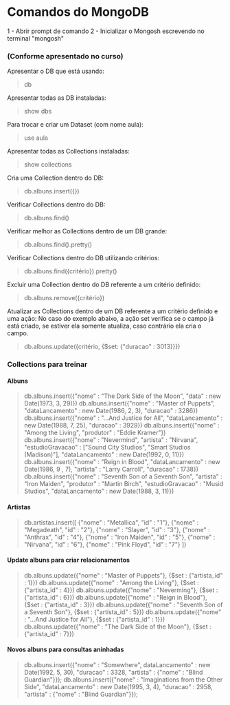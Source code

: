 # Comandos do MongoDB 

1 - Abrir prompt de comando
2 - Inicializar o Mongosh escrevendo no terminal "mongosh"

### (Conforme apresentado no curso)

Apresentar o DB que está usando:
> db
  
Apresentar todas as DB instaladas:
> show dbs

Para trocar e criar um Dataset (com nome aula):
> use aula

Apresentar todas as Collections instaladas:
> show collections

Cria uma Collection dentro do DB:
> db.albuns.insert({})

Verificar Collections dentro do DB:
> db.albuns.find()

Verificar melhor as Collections dentro de um DB grande:
> db.albuns.find().pretty()

Verificar Collections dentro do DB utilizando critérios:
> db.albuns.find({critério}).pretty()

Excluir uma Collection dentro do DB referente a um critério definido:
> db.albuns.remove({critério})

Atualizar as Collections dentro de um DB referente a um critério definido e uma ação:
No caso do exemplo abaixo, a ação set verifica se o campo já está criado, se estiver ela somente atualiza, caso contrário ela cria o campo.
> db.albuns.update({critério, {$set: {"duracao" : 3013}}})


### Collections para treinar
#### Albuns
> db.albuns.insert({"nome" : "The Dark Side of the Moon", "data" : new Date(1973, 3, 29)})
> db.albuns.insert({"nome" : "Master of Puppets", "dataLancamento" : new Date(1986, 2, 3), "duracao" : 3286})
> db.albuns.insert({"nome" : "...And Justice for All", "dataLancamento" : new Date(1988, 7, 25), "duracao" : 3929})
> db.albuns.insert({"nome" : "Among the Living", "produtor" : "Eddie Kramer"})
> db.albuns.insert({"nome" : "Nevermind", "artista" : "Nirvana", "estudioGravacao" : ["Sound City Studios", "Smart Studios (Madison)"], "dataLancamento" : new Date(1992, 0, 11)})
> db.albuns.insert({"nome" : "Reign in Blood", "dataLancamento" : new Date(1986, 9 , 7), "artista" : "Larry Carroll", "duracao" : 1738})
> db.albuns.insert({"nome" : "Seventh Son of a Seventh Son", "artista" : "Iron Maiden", "produtor" : "Martin Birch", "estudioGravacao" : "Musid Studios", "dataLancamento" : new Date(1988, 3, 11)})

#### Artistas
> db.artistas.insert([
    {"nome" : "Metallica", "id" : "1"},
    {"nome" : "Megadeath", "id" : "2"},
    {"nome" : "Slayer", "id" : "3"},
    {"nome" : "Anthrax", "id" : "4"},
    {"nome" : "Iron Maiden", "id" : "5"},
    {"nome" : "Nirvana", "id" : "6"},
    {"nome" : "Pink Floyd", "id" : "7"}
    ])

#### Update albuns para criar relacionamentos
> db.albuns.update({"nome" : "Master of Puppets"}, {$set : {"artista_id" : 1}})
> db.albuns.update({"nome" : "Among the Living"}, {$set : {"artista_id" : 4}})
> db.albuns.update({"nome" : "Neverming"}, {$set : {"artista_id" : 6}})
> db.albuns.update({"nome" : "Reign in Blood"}, {$set : {"artista_id" : 3}})
> db.albuns.update({"nome" : "Seventh Son of a Seventh Son"}, {$set : {"artista_id" : 5}})
> db.albuns.update({"nome" : "...And Justice for All"}, {$set : {"artista_id" : 1}})
> db.albuns.update({"nome" : "The Dark Side of the Moon"}, {$set : {"artista_id" : 7}})

#### Novos albuns para consultas aninhadas
> db.albuns.insert({"nome" : "Somewhere", dataLancamento" : new Date(1992, 5, 30), "duracao" : 3328, "artista" : {"nome" : "Blind Guardian"}});
> db.albuns.insert({"nome" : "Imaginations from the Other Side", "dataLancamento" : new Date(1995, 3, 4), "duracao" : 2958, "artista" : {"nome" : "Blind Guardian"}});